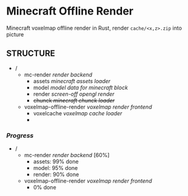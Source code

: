 # Minecraft Offline Render

Minecraft voxelmap offline render in Rust, render `cache/<x,z>.zip` into picture



## STRUCTURE

+ /
  + mc-render    *render backend*
    + assets *minecraft assets loader*
    + model  *model data for minecraft block*
    + render *screen-off opengl render*
    + ~~chunck *minecraft chunck loader*~~
  + voxelmap-offline-render   *voxelmap render frontend*
    + voxelcache  *voxelmap cache loader*
    + ​




### *Progress*

+ /
  + mc-render    *render backend*  [60%]
    + assets:  99% done
    + model:  95% done
    + render:  90% done
  + voxelmap-offline-render   *voxelmap render frontend*
    + 0% done


